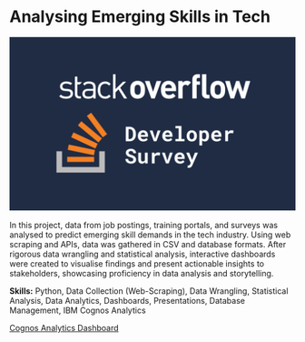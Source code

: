 # Analysing Emerging Skills in Tech
<img src="https://github.com/za-mntungwa/emergingTechSkills/blob/5fb0b3118c6811c096513e626457e32df2fe2492/stackOverflow.png?raw=true"/>

In this project, data from job postings, training portals, and surveys was analysed to predict emerging skill demands in the tech industry. Using web scraping and APIs, data was gathered in CSV and database formats. After rigorous data wrangling and statistical analysis, interactive dashboards were created to visualise findings and present actionable insights to stakeholders, showcasing proficiency in data analysis and storytelling.

**Skills:** Python, Data Collection (Web-Scraping), Data Wrangling, Statistical Analysis, Data Analytics, Dashboards, Presentations, Database Management, IBM Cognos Analytics

[Cognos Analytics Dashboard](https://us3.ca.analytics.ibm.com/bi/?perspective=dashboard&pathRef=.my_folders%2FIBM-DA-C9-Dashboard&action=view&mode=dashboard&subView=model0000019071e5b762_00000002)
